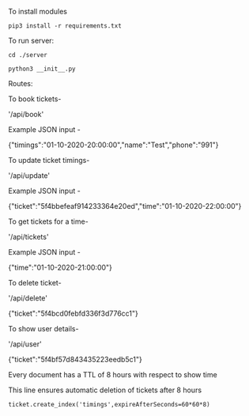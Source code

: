To install modules 

`pip3 install -r requirements.txt`

To run server:

`cd ./server`

`python3 __init__.py`

Routes:

To book tickets-

'/api/book'

Example JSON input - 

{"timings":"01-10-2020-20:00:00","name":"Test","phone":"991"}

To update ticket timings-

'/api/update'

Example JSON input - 

{"ticket":"5f4bbefeaf914233364e20ed","time":"01-10-2020-22:00:00"}

To get tickets for a time-

'/api/tickets'

Example JSON input - 

{"time":"01-10-2020-21:00:00"}

To delete ticket-

'/api/delete'

{"ticket":"5f4bcd0febfd336f3d776cc1"}

To show user details-

'/api/user'

{"ticket":"5f4bf57d843435223eedb5c1"}

Every document has a TTL of 8 hours with respect to show time 

This line ensures automatic deletion of tickets after 8 hours 

```ticket.create_index('timings',expireAfterSeconds=60*60*8)```
